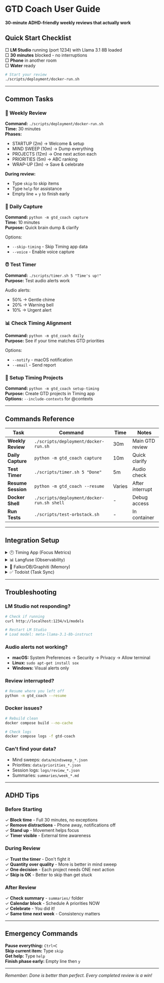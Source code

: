 # GTD Coach User Guide

**30-minute ADHD-friendly weekly reviews that actually work**

## Quick Start Checklist

□ **LM Studio** running (port 1234) with Llama 3.1 8B loaded  
□ **30 minutes** blocked - no interruptions  
□ **Phone** in another room  
□ **Water** ready  

```bash
# Start your review
./scripts/deployment/docker-run.sh
```

---

## Common Tasks

### 📅 Weekly Review
**Command:** `./scripts/deployment/docker-run.sh`  
**Time:** 30 minutes  
**Phases:** 
- STARTUP (2m) → Welcome & setup
- MIND SWEEP (10m) → Dump everything 
- PROJECTS (12m) → One next action each
- PRIORITIES (5m) → ABC ranking
- WRAP-UP (3m) → Save & celebrate

**During review:**
- Type `skip` to skip items
- Type `help` for assistance
- Empty line + `y` to finish early

### 🎯 Daily Capture
**Command:** `python -m gtd_coach capture`  
**Time:** 10 minutes  
**Purpose:** Quick brain dump & clarify  

Options:
- `--skip-timing` - Skip Timing app data
- `--voice` - Enable voice capture

### ⏰ Test Timer
**Command:** `./scripts/timer.sh 5 "Time's up!"`  
**Purpose:** Test audio alerts work  

Audio alerts:
- 50% → Gentle chime
- 20% → Warning bell  
- 10% → Urgent alert

### 📊 Check Timing Alignment
**Command:** `python -m gtd_coach daily`  
**Purpose:** See if your time matches GTD priorities  

Options:
- `--notify` - macOS notification
- `--email` - Send report

### 🔧 Setup Timing Projects
**Command:** `python -m gtd_coach setup-timing`  
**Purpose:** Create GTD projects in Timing app  
**Options:** `--include-contexts` for @contexts

---

## Commands Reference

| Task | Command | Time | Notes |
|------|---------|------|-------|
| **Weekly Review** | `./scripts/deployment/docker-run.sh` | 30m | Main GTD review |
| **Daily Capture** | `python -m gtd_coach capture` | 10m | Quick clarify |
| **Test Timer** | `./scripts/timer.sh 5 "Done"` | 5m | Audio check |
| **Resume Session** | `python -m gtd_coach --resume` | Varies | After interrupt |
| **Docker Shell** | `./scripts/deployment/docker-run.sh shell` | - | Debug access |
| **Run Tests** | `./scripts/test-orbstack.sh` | - | In container |

---

## Integration Setup

<details>
<summary>🕐 Timing App (Focus Metrics)</summary>

```bash
# Add to .env
TIMING_API_KEY=your-key-here
TIMING_MIN_MINUTES=30

# Test connection
./scripts/deployment/docker-run.sh timing
```
Get key from: https://web.timingapp.com
</details>

<details>
<summary>📊 Langfuse (Observability)</summary>

```bash
# Add to .env
LANGFUSE_PUBLIC_KEY=pk-lf-...
LANGFUSE_SECRET_KEY=sk-lf-...

# Test connection
./scripts/deployment/docker-run.sh test
```
Sign up at: https://cloud.langfuse.com
</details>

<details>
<summary>🧠 FalkorDB/Graphiti (Memory)</summary>

```bash
# Add to .env
FALKORDB_HOST=localhost
FALKORDB_PORT=6380
FALKORDB_DATABASE=shared_gtd_knowledge
OPENAI_API_KEY=your-key

# Test connection
python3 scripts/maintenance/check_neo4j_state.py
```
Shared knowledge persists across sessions
</details>

<details>
<summary>✅ Todoist (Task Sync)</summary>

```bash
# Add to .env
TODOIST_API_KEY=your-token
TODOIST_PROJECT_ID=project-id  # Optional

# Syncs during WRAP-UP phase
```
Get token from: https://todoist.com/app/settings/integrations
</details>

---

## Troubleshooting

### LM Studio not responding?
```bash
# Check if running
curl http://localhost:1234/v1/models

# Restart LM Studio
# Load model: meta-llama-3.1-8b-instruct
```

### Audio alerts not working?
- **macOS:** System Preferences → Security → Privacy → Allow terminal
- **Linux:** `sudo apt-get install sox`
- **Windows:** Visual alerts only

### Review interrupted?
```bash
# Resume where you left off
python -m gtd_coach --resume
```

### Docker issues?
```bash
# Rebuild clean
docker compose build --no-cache

# Check logs
docker compose logs -f gtd-coach
```

### Can't find your data?
- Mind sweeps: `data/mindsweep_*.json`
- Priorities: `data/priorities_*.json`  
- Session logs: `logs/review_*.json`
- Summaries: `summaries/week_*.md`

---

## ADHD Tips

### Before Starting
✓ **Block time** - Full 30 minutes, no exceptions  
✓ **Remove distractions** - Phone away, notifications off  
✓ **Stand up** - Movement helps focus  
✓ **Timer visible** - External time awareness  

### During Review
✓ **Trust the timer** - Don't fight it  
✓ **Quantity over quality** - More is better in mind sweep  
✓ **One decision** - Each project needs ONE next action  
✓ **Skip is OK** - Better to skip than get stuck  

### After Review
✓ **Check summary** - `summaries/` folder  
✓ **Calendar block** - Schedule A priorities NOW  
✓ **Celebrate** - You did it!  
✓ **Same time next week** - Consistency matters  

---

## Emergency Commands

**Pause everything:** `Ctrl+C`  
**Skip current item:** Type `skip`  
**Get help:** Type `help`  
**Finish phase early:** Empty line then `y`  

---

*Remember: Done is better than perfect. Every completed review is a win!*